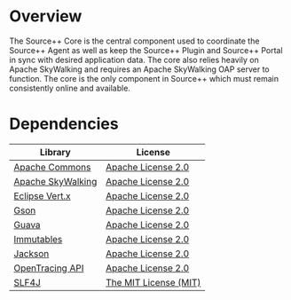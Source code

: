 # Overview

The Source++ Core is the central component used to coordinate the Source++ Agent as well as keep the Source++ Plugin and Source++ Portal in sync with desired application data. The core also relies heavily on Apache SkyWalking and requires an Apache SkyWalking OAP server to function. The core is the only component in Source++ which must remain consistently online and available.

# Dependencies

| Library                                                     | License                                                             |
| ----------------------------------------------------------  | ------------------------------------------------------------------- |
| [Apache Commons](http://commons.apache.org/)                | [Apache License 2.0](http://www.apache.org/licenses/LICENSE-2.0)    |
| [Apache SkyWalking](http://skywalking.io/)                  | [Apache License 2.0](http://www.apache.org/licenses/LICENSE-2.0)    |
| [Eclipse Vert.x](http://vertx.io/)                          | [Apache License 2.0](http://www.apache.org/licenses/LICENSE-2.0)    |
| [Gson](https://github.com/google/gson/)                     | [Apache License 2.0](http://www.apache.org/licenses/LICENSE-2.0)    |
| [Guava](https://github.com/google/guava)                    | [Apache License 2.0](http://www.apache.org/licenses/LICENSE-2.0)    |
| [Immutables](https://immutables.github.io/)                 | [Apache License 2.0](http://www.apache.org/licenses/LICENSE-2.0)    |
| [Jackson](https://github.com/codehaus/jackson)              | [Apache License 2.0](http://www.apache.org/licenses/LICENSE-2.0)    |
| [OpenTracing API](http://opentracing.io/)                   | [Apache License 2.0](http://www.apache.org/licenses/LICENSE-2.0)    |
| [SLF4J](http://www.slf4j.org/)                              | [The MIT License (MIT)](https://opensource.org/licenses/MIT)        |
